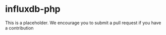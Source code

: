 influxdb-php
============
This is a placeholder. We encourage you to submit a pull request if you have a contribution
